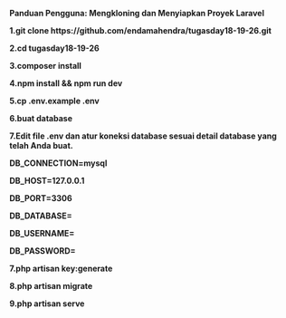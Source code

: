 <b>Panduan Pengguna: Mengkloning dan Menyiapkan Proyek Laravel<b>

<p>1.git clone https://github.com/endamahendra/tugasday18-19-26.git </p>
<p>2.cd tugasday18-19-26</p>
<p>3.composer install</p>
<p>4.npm install && npm run dev</p>
<p>5.cp .env.example .env</p>
<p>6.buat database</p>
<p>7.Edit file .env dan atur koneksi database sesuai detail database yang telah Anda buat.</p>

<p>DB_CONNECTION=mysql</p>
<p>DB_HOST=127.0.0.1</p>
<p>DB_PORT=3306</p>
<p>DB_DATABASE=<nama_database></p>
<p>DB_USERNAME=<nama_pengguna_database></p>
<p>DB_PASSWORD=<kata_sandi_database></p>

<p>7.php artisan key:generate</p>
<p>8.php artisan migrate</p>
<p>9.php artisan serve</p>
